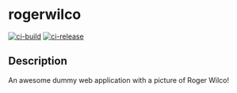 # rogerwilco

[![ci-build](https://github.com/dotdc/rogerwilco/actions/workflows/ci-build.yml/badge.svg?branch=master)](https://github.com/dotdc/rogerwilco/actions/workflows/ci-build.yml)
[![ci-release](https://github.com/dotdc/rogerwilco/actions/workflows/ci-release.yml/badge.svg)](https://github.com/dotdc/rogerwilco/actions/workflows/ci-release.yml)

## Description

An awesome dummy web application with a picture of Roger Wilco!
